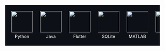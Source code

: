 <div style="background: #0d1117; padding: 20px; white-space: nowrap; overflow-x: auto; text-align: center;">
  <div style="display: inline-block; text-align: center; margin-right: 20px;">
    <img src="https://cdn.jsdelivr.net/gh/devicons/devicon@latest/icons/python/python-original.svg" width="70">
    <div style="color: #fff; margin-top: 5px;">Python</div>
  </div>
  <div style="display: inline-block; text-align: center; margin-right: 20px;">
    <img src="https://cdn.jsdelivr.net/gh/devicons/devicon@latest/icons/java/java-original.svg" width="70">
    <div style="color: #fff; margin-top: 5px;">Java</div>
  </div>
  <div style="display: inline-block; text-align: center; margin-right: 20px;">
    <img src="https://cdn.jsdelivr.net/gh/devicons/devicon@latest/icons/flutter/flutter-original.svg" width="70">
    <div style="color: #fff; margin-top: 5px;">Flutter</div>
  </div>
  <div style="display: inline-block; text-align: center; margin-right: 20px;">
    <img src="https://cdn.jsdelivr.net/gh/devicons/devicon@latest/icons/sqlite/sqlite-original.svg" width="70">
    <div style="color: #fff; margin-top: 5px;">SQLite</div>
  </div>
  <div style="display: inline-block; text-align: center; margin-right: 20px;">
    <img src="https://cdn.jsdelivr.net/gh/devicons/devicon@latest/icons/matlab/matlab-original.svg" width="70">
    <div style="color: #fff; margin-top: 5px;">MATLAB</div>
  </div>
  <div style="display: inline-block; text-align: center; margin-right: 20px;">
    <img src="https://cdn.jsdelivr.net/gh/devicons/devicon@latest/icons/linux/linux-original.svg" width="70">
    <div style="color: #fff; margin-top: 5px;">Linux</div>
  </div>
  <div style="display: inline-block; text-align: center; margin-right: 20px;">
    <img src="https://skillicons.dev/icons?i=dotnet" width="70">
    <div style="color: #fff; margin-top: 5px;">.NET</div>
  </div>
  <div style="display: inline-block; text-align: center; margin-right: 20px;">
    <img src="https://cdn.jsdelivr.net/gh/devicons/devicon@latest/icons/microsoftsqlserver/microsoftsqlserver-original.svg" width="70">
    <div style="color: #fff; margin-top: 5px;">MSSQL</div>
  </div>
  <div style="display: inline-block; text-align: center; margin-right: 20px;">
    <img src="https://cdn.jsdelivr.net/gh/devicons/devicon@latest/icons/cplusplus/cplusplus-original.svg" width="70">
    <div style="color: #fff; margin-top: 5px;"
